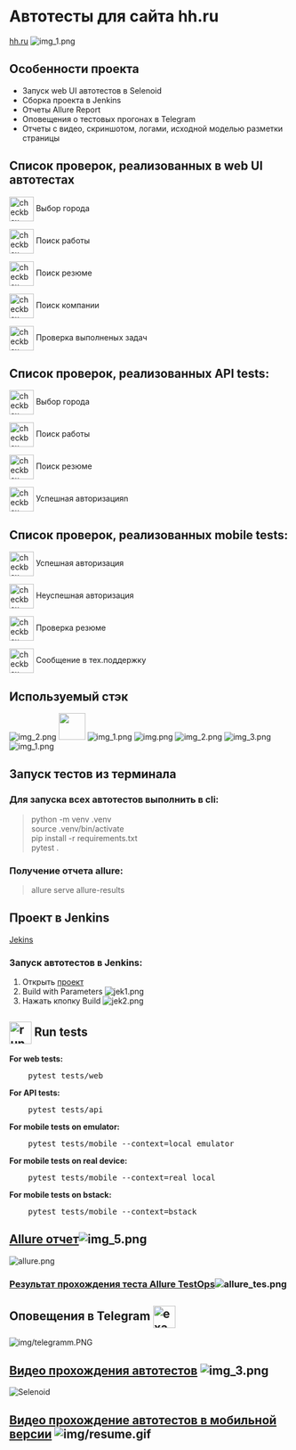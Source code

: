 # Автотесты для сайта hh.ru

[hh.ru](https://hh.ru/)
![img_1.png](img/hh.png)

## Особенности проекта

- Запуск web UI автотестов в Selenoid
- Сборка проекта в Jenkins
- Отчеты Allure Report
- Оповещения о тестовых прогонах в Telegram
- Отчеты с видео, скриншотом, логами, исходной моделью разметки страницы


## Список проверок, реализованных в web UI автотестах
<p><img width="44" align="center" src="img/active.PNG" alt="checkbox"> Выбор города</p> 
<p><img width="44" align="center" src="img/active.PNG" alt="checkbox"> Поиск работы</p> 
<p><img width="44" align="center" src="img/active.PNG" alt="checkbox"> Поиск резюме</p> 
<p><img width="44" align="center" src="img/active.PNG" alt="checkbox"> Поиск компании</p> 
<p><img width="44" align="center" src="img/active.PNG" alt="checkbox"> Проверка выполненых задач</p> 

## Список проверок, реализованных API tests:
<p><img width="44" align="center" src="img/active.PNG" alt="checkbox"> Выбор города</p>
<p><img width="44" align="center" src="img/active.PNG" alt="checkbox"> Поиск работы</p>
<p><img width="44" align="center" src="img/active.PNG" alt="checkbox"> Поиск резюме</p>
<p><img width="44" align="center" src="img/active.PNG" alt="checkbox"> Успешная авторизацияn</p>

## Список проверок, реализованных mobile tests:
<p><img width="44" align="center" src="img/active.PNG" alt="checkbox"> Успешная авторизация</p> 
<p><img width="44" align="center" src="img/active.PNG" alt="checkbox"> Неуспешная авторизация</p>
<p><img width="44" align="center" src="img/active.PNG" alt="checkbox"> Проверка резюме</p>
<p><img width="44" align="center" src="img/active.PNG" alt="checkbox"> Сообщение в тех.поддержку</p>

## Используемый стэк

![img_2.png](img/img_2.png)
<img src="img/browserstack.png" height="48" width="48" />
![img_1.png](img/img_1.png)
![img.png](img/img.png)
![img_2.png](img/img_22.png)
![img_3.png](img/img_353.png)
![img_1.png](img/img_111.png)


## Запуск тестов из терминала
### Для запуска всех автотестов выполнить в cli:
> python -m venv .venv  
> source .venv/bin/activate   
> pip install -r requirements.txt   
> pytest .

### Получение отчета allure:
> allure serve allure-results
> 
> 
## Проект в Jenkins
[Jekins](https://jenkins.autotests.cloud/job/hh_python_project/)


### Запуск автотестов в Jenkins:
1. Открыть [проект](https://jenkins.autotests.cloud/job/hh_python_project/)
2. Build with Parameters ![jek1.png](img/jek1.png)
3. Нажать кпопку Build ![jek2.png](img/jek2.png)


<h2 id="run-tests"><img width="40" align="center" src="img/run-tests.png" alt="run"> Run tests</h2>
<p><b>For web tests:</b></p>
<pre>
    pytest tests/web
</pre>
<p><b>For API tests:</b></p>
<pre>
    pytest tests/api
</pre>
<p><b>For mobile tests on emulator:</b></p>
<pre>
    pytest tests/mobile --context=local_emulator
</pre>
<p><b>For mobile tests on real device:</b></p>
<pre>
    pytest tests/mobile --context=real_local
</pre>
<p><b>For mobile tests on bstack:</b></p>
<pre>
    pytest tests/mobile --context=bstack
</pre>






## [Allure отчет](https://jenkins.autotests.cloud/job/hh_python_project/29/allure/)![img_5.png](img/img_5.png)

![allure.png](img/allure.png)


### [Результат прохождения теста Allure TestOps](https://allure.autotests.cloud/project/4299/dashboards)![allure_tes.png](img/allure_tes.png)


<h2 id="telegram-notification">Оповещения в Telegram <img width="40" align="center" src="img/tt.png" alt="exapmle"></h2>

![img/telegramm.PNG](img/telegramm.PNG)

## [Видео прохождения автотестов](https://selenoid.autotests.cloud/video/93ce3d0fe17922d2d1efc4071cda460d.mp4) ![img_3.png](img/img_3.png)
<img title="Selenoid" src="img/sc.gif"/>

## [Видео прохождение автотестов в мобильной версии](https://app-automate.browserstack.com/sessions/b3d62e0db045e959bb26dd668defc6d081ca2f51/video?token=YzJLVjFKVXNRRTNyQ1g5OEVldk5BdUE5NCtBOHdJSWtqcHQvNzluQk1CamRKRm8yTmNlTm56N2hib0xlc2svS0JYZFVpTFovNzFKTlVnSWRndzNZeHc9PS0teVhzQUhXVzVpUHY2NklYUTI5Sy9UUT09--95eeee272e828880de2260c22359b8ccab0d8203&source=rest_api&diff=1.044777313) ![img/resume.gif](img/resume.gif)




 